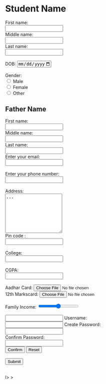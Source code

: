 <!doctype html>
<html> 
 <head> 
  <title> SCHOLARSHIP FORM </title> 
 </head>
 <body>
  <style="background:url(https: images.app.goo.gl vammnohnghzzatqq8") < head>  
   <h1> Student Name</h1> 
   <form action="action.php" method="post" target="_blank" autocomplete="on" novalidate> <label for="fname">First name:</label>
    <br> 
    <input type="text" id="fname" name="fname">
    <br> <label for="mname">Middle name:</label>
    <br> 
    <input type="text" id="lname">
    <br> <label for="lname">Last name:</label>
    <br> 
    <input type="text" id="lname" name="lname">
    <br>
    <br> <label for="datemax">DOB:</label> 
    <input type="date" id="datemax" name="datemax" max="2003-03-31">
    <br>
    <br> <label for="gender">Gender:</label>
    <br> 
    <input type="radio" id="male" name="gender" value="male"> <label for="male">Male</label>
    <br> 
    <input type="radio" id="female" name="gender" value="female"> <label for="female">Female</label>
    <br> 
    <input type="radio" id="other" name="gender" value="other"> <label for="other">Other</label>
    <br> 
    <h2>Father Name</h2> <label for="fname">First name:</label>
    <br> 
    <input type="text" id="fname" name="fname">
    <br> <label for="fname">Middle name:</label>
    <br> 
    <input type="text" id="fname" name="fname">
    <br> <label for="fname">Last name:</label>
    <br> 
    <input type="text" id="fname" name="fname">
    <br> <label for="email">Enter your email:</label>
    <br>
    <input type="email" id="email" name="email">
    <br>
    <br> <label for="phone">Enter your phone number:</label>
    <br> 
    <input type="number" id="phone" name="phone" pattern="[6-9]{1}[0-9]{9}">
    <br>
    <br> <label for="address">Address:</label>
    <br> <textarea name="message" rows="8" cols="20">
...
</textarea> 
    <br> <label for="number">Pin code :</label>
    <br> 
    <input type="number" id="pin" name="Pin code" pattern="[560]{3}[0-9]{3}">
    <br>
    <br> <label for="clgname">College:</label>
    <br> 
    <input type="text" id="clgname" name="clgname">
    <br>
    <br> <label for="CGPA">CGPA:</label>
    <br> 
    <input type="number" id="CGPA" name="CGPA" pattern="[1.0-10]{1}">
    <br>
    <br> <label for="myfile">Aadhar Card:</label> 
    <input type="file" id="myfile" name="myfile"> 
    <br> <label for="myfile">12th Markscard:</label> 
    <input type="file" id="myfile" name="myfile"> 
    <br> 
    <br> <label for="vol">Family Income:</label> 
    <input type="range" id="vol" name="vol" min="0" max="3,00,000" step="10,000"> 
    <br> 
  <br> <input type="uname" id="text" name="text"<br> <label for="text"> Username:</label>
    <br> 
    <input type="password" id="pwd" name="pwd"  
    <br> <label for="pwd"> Create Password:</label>
    <br> 
    <input type="password" id="pwd" name="pwd">
    <br> <label for="pwd"> Confirm Password:</label>
    <br> 
    <input type="password" id="pwd" name="pwd"> 
    <br> 
    <input type="submit" value="Confirm"> 
    <input type="reset"> 
    <br> 
    <br> 
    <input type="submit" value="Submit">
    <br> 
    <br> 
   </form>  
  </style="background:url(https:>
 </body>
</html>
l>
>
